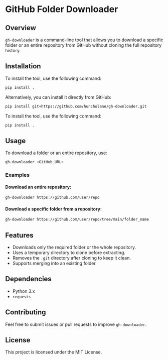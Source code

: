 # GitHub Folder Downloader

## Overview

`gh-downloader` is a command-line tool that allows you to download a specific folder or an entire repository from GitHub without cloning the full repository history.

## Installation

To install the tool, use the following command:

```bash
pip install .
```

Alternatively, you can install it directly from GitHub:

```bash
pip install git+https://github.com/huncholane/gh-downloader.git
```

To install the tool, use the following command:

```bash
pip install .
```

## Usage

To download a folder or an entire repository, use:

```bash
gh-downloader <GitHub_URL>
```

### Examples

#### Download an entire repository:

```bash
gh-downloader https://github.com/user/repo
```

#### Download a specific folder from a repository:

```bash
gh-downloader https://github.com/user/repo/tree/main/folder_name
```

## Features

- Downloads only the required folder or the whole repository.
- Uses a temporary directory to clone before extracting.
- Removes the `.git` directory after cloning to keep it clean.
- Supports merging into an existing folder.

## Dependencies

- Python 3.x
- `requests`

## Contributing

Feel free to submit issues or pull requests to improve `gh-downloader`.

## License

This project is licensed under the MIT License.
